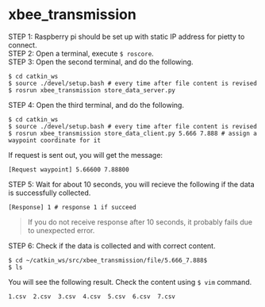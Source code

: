 # xbee_transmission

STEP 1: Raspberry pi should be set up with static IP address for pietty to connect.  
STEP 2: Open a terminal, execute `$ roscore`.  
STEP 3: Open the second terminal, and do the following.
```
$ cd catkin_ws
$ source ./devel/setup.bash # every time after file content is revised 
$ rosrun xbee_transmission store_data_server.py
```
STEP 4: Open the third terminal, and do the following.
```
$ cd catkin_ws
$ source ./devel/setup.bash # every time after file content is revised 
$ rosrun xbee_transmission store_data_client.py 5.666 7.888 # assign a waypoint coordinate for it
```
If request is sent out, you will get the message:
```
[Request waypoint] 5.66600 7.88800
```
STEP 5: Wait for about 10 seconds, you will recieve the following if the data is successfully collected.
```
[Response] 1 # response 1 if succeed
```

> If you do not receive response after 10 seconds, it probably fails due to unexpected error.

STEP 6: Check if the data is collected and with correct content.
```
$ cd ~/catkin_ws/src/xbee_transmission/file/5.666_7.888$
$ ls
```
You will see the following result. Check the content using `$ vim` command.
```
1.csv  2.csv  3.csv  4.csv  5.csv  6.csv  7.csv
```

